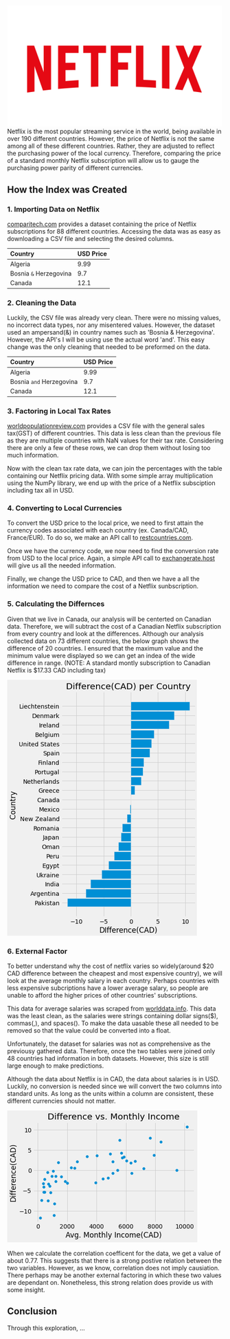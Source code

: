 

<img src="netflix.png" width="500" style="text-align:center">
Netflix is the most popular streaming service in the world, being available in over 190 different countries. However, the price of Netflix is not the same among all of these different countries. Rather, they are adjusted to reflect the purchasing power of the local currency. Therefore, comparing the price of a standard monthly Netflix subscription will allow us to gauge the purchasing power parity of different currencies.

## How the Index was Created
### 1. Importing Data on Netflix
[comparitech.com](https://www.comparitech.com/blog/vpn-privacy/countries-netflix-cost/) provides a dataset containing the price of Netflix subscriptions for 88 different countries. Accessing the data was as easy as downloading a CSV file and selecting the desired columns.


| Country        | USD Price          |
|:-------------|:------------------|
| Algeria           | 9.99 |
| Bosnia `&` Herzegovina | 9.7  |
| Canada           | 12.1 |

### 2. Cleaning the Data
Luckily, the CSV file was already very clean. There were no missing values, no incorrect data types, nor any misentered values. However, the dataset used an ampersand(&) in country names such as 'Bosnia & Herzegovina'. However, the API's I will be using use the actual word 'and'. This easy change was the only cleaning that needed to be preformed on the data.

| Country        | USD Price          |
|:-------------|:------------------|
| Algeria           | 9.99 |
| Bosnia `and` Herzegovina | 9.7  |
| Canada           | 12.1 |

### 3. Factoring in Local Tax Rates
[worldpopulationreview.com](https://worldpopulationreview.com/country-rankings/highest-taxed-countries) provides a CSV file with the general sales tax(GST) of different countries. This data is less clean than the previous file as they are multiple countries with NaN values for their tax rate. Considering there are only a few of these rows, we can drop them without losing too much information. 

Now with the clean tax rate data, we can join the percentages with the table containing our Netflix pricing data. With some simple array multiplication using the NumPy library, we end up with the price of a Netflix subsciption including tax all in USD.

### 4. Converting to Local Currencies
To convert the USD price to the local price, we need to first attain the currency codes associated with each country (ex. Canada/CAD, France/EUR). To do so, we make an API call to [restcountries.com](https://restcountries.com).

Once we have the currency code, we now need to find the conversion rate from USD to the local price. Again, a simple API call to [exchangerate.host](https://exchangerate.host/#/) will give us all the needed information.

Finally, we change the USD price to CAD, and then we have a all the information we need to compare the cost of a Netflix sunbscription.

### 5. Calculating the Differnces
Given that we live in Canada, our analysis will be centerted on Canadian data. Therefore, we will subtract the cost of a Canadian Netflix subscription from every country and look at the differences. Although our analysis collected data on 73 different countries, the below graph shows the difference of 20 countries. I ensured that the maximum value and the minimum value were displayed so we can get an indea of the wide difference in range. (NOTE: A standard montly subscription to Canadian Netflix is $17.33 CAD including tax)

![differences_bar](differences_bar.png "Differences Bar")

### 6. External Factor
To better understand why the cost of netflix varies so widely(around $20 CAD difference between the cheapest and most expensive country), we will look at the average monthly salary in each country. Perhaps countries with less expensive subcriptions have a lower average salary, so people are unable to afford the higher prices of other countries' subscriptions.

This data for average salaries was scraped from [worlddata.info](https://www.worlddata.info/average-income.php). This data was the least clean, as the salaries were strings containing dollar signs($), commas(,), and spaces(). To make the data uasable these all needed to be removed so that the value could be converted into a float. 

Unfortunately, the dataset for salaries was not as comprehensive as the previousy gathered data. Therefore, once the two tables were joined only 48 countries had information in both datasets. However, this size is still large enough to make predictions.

Although the data about Netflix is in CAD, the data about salaries is in USD. Luckily, no conversion is needed since we will convert the two columns into standard units. As long as the units within a column are consistent, these different currencies should not matter.

![differences_income_scatter](differences_income_scatter.png "Differences Income Scatter")

When we calculate the correlation coefficent for the data, we get a value of about 0.77. This suggests that there is a strong postive relation between the two variables. However, as we know, correlation does not imply causiation. There perhaps may be another external factoring in which these two values are dependant on. Nonetheless, this strong relation does provide us with some insight.

## Conclusion
Through this exploration, ...

